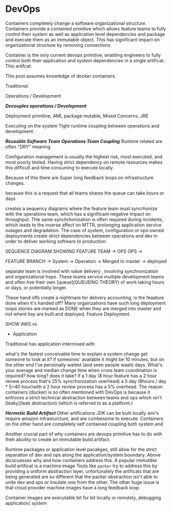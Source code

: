 # DevOps


Containers completely change a software organizational structure.  Containers provide a contained primitive which allows feature teams to fully control theri system as well as application level dependencies and package and execute them as an immutable object.  This has significant impact on organizational structure by removing connections

Container is the only current devops primitive, enabling engineers to fully control both their application and system dependencies in a single artificat.  This artifcat.




This post assumes knowledge of docker containers.

Traditional:


Operations / Development

***Decouples operations / Development***


Deployment primitive, AMI, package mutable, Mixed Concerns, JRE

Executing on the system
TIght runtime coupling between operations and development.


***Reusable Software Team Operations Team Coupling***
Runtime related are often "DRY" meaning

Configuration management is usually the highest risk, most executed, and most poorly tested.  Having  strict dependency on remote resources makes this difficult and time consuming to execute locally.  

Because of this there are Super long feedback loops on infrastructure changes.


because this is a request that all teams shares the queue can take hours or days

creates a sequency diagrams where the feature team must syncrhonize with the operations team, which has a significant negative impact on throughput.  THe same synchrhonization is often required during incidents, which leads to the inverse affect on MTTR, prolonging application service outages and degradation.
The case of system, configuration or ops owned deployments create strict dependencies between operations and dev in order to deliver working software to production:


SEQUENCE DIAGRAM SHOWING FEATURE TEAM -> OPS
OPS ->

FEATURE BRANCH
-> System
-> Operation
-> Merged to master
-> deployed


separate team is involved with value delivery , involving synchronization and organizational hops.  These teams service multiple development teams and often hve their own [queue](QUEUEING THEORY) of work taking hours or days, or potentially longer.

These hand offs create a nightmare for delivery accounting, is the feaature done when it's handed off? Many orgainzations have such long deployment loops stories are marked as DONE when they are merged into master and not whent hey are built and deployed.
Feature Deployment



SHOW AWS vs

- Application

Traditional has application intermixed with



what's the fastest conceivable time to explain a system change get someone to look at it? if someones' available it might be 10 minutes, but on the other end I've personally waited (and seen people waait) days. What's your average and median change time when cross team coordination is required? how long? does it take? if a 1 day (8 hour feature has a 2 hour reivew process that's 25% syncrhonization overhead)  a 5 day (8hours / day * 5=40 hour)with a 2 hour review process has a 5% overhead.  The reason containers (docker) is so often mentioned with DevOps is because it enfroces a strict technical abstraction between teams and ops which isn't [leaky](leak abstraction) (which is referred to as a platform.)  


***Hermetic Build Artifact***
Other artifications JDK can be built locally ami's require amazon infrasturcture, and are cumbesome to execute.  Containers on the other hand are completely self contained coupling both system and

Another crucial part of why containers are devops primitive has to do with theh abuility to create an immutable build artifact.

Runtime packages or application level pacakges, still allow for the strict separation of dev and ops along the application/system boundary.  Above dicscuesses why and how containers address this.  A popular immutible build artificat is a machine image Tools like `packer` try to address this by providing a uniform abstraction layer, unfortunately the artificats that are being generated are so different that the packer abstraction isn't able to unite dev and ops or insulate one from the other.  The other huge issue is that cloud provider machine images have a long feedback loop:


Container images are executable bit for bit locally or remotely,  debugging application/ system 
